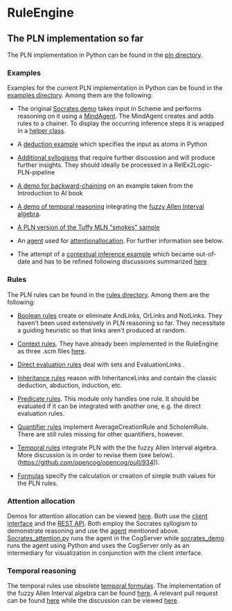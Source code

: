 # RuleEngine

## The PLN implementation so far

The PLN implementation in Python can be found in the [pln directory](../../python/pln).

### Examples

Examples for the current PLN implementation in Python can be found in the
[examples directory](../../python/pln/examples). Among them are the following:

* The original [Socrates demo](../../python/pln/examples/socrates_demo) takes
  input in Scheme and performs reasoning on it using a [MindAgent](../../python/pln/examples/socrates_demo/socrates_agent.py).
  The MindAgent creates and adds rules to a chainer. To display the occurring
  inference steps it is wrapped in a [helper class](../../python/pln/examples/interactive_agent.py).

* A [deduction example](../../python/pln/examples/socrates_demo) which specifies
  the input as atoms in Python

* [Additional syllogisms](../../python/pln/examples/relex2logic/syllogisms) that require
  further discussion and will produce further insights. They should ideally be
  processed in a RelEx2Logic-PLN-pipeline
  
* [A demo for backward-chaining](../../python/pln/examples/backward_chaining)
  on an example taken from the Introduction to AI book
  
* [A demo of temporal reasoning](../../python/pln/examples/temporal) integrating
  the [fuzzy Allen Interval algebra](../../python/spatiotemporal).
  
* [A PLN version of the Tuffy MLN "smokes" sample](../../python/pln/examples/tuffy)

* An [agent](../../python/pln/examples/attentionallocation/socrates_attention_agent.py)
  used for [attentionallocation](../../python/pln/examples/attentionallocation).
  For further information see below.

* The attempt of a [contextual inference example](../../python/pln/examples/temporal)
  which became out-of-date and has to be refined following discussions summarized
  [here](http://wiki.opencog.org/w/Claims_and_contexts)

### Rules

The PLN rules can be found in the [rules directory](../../python/pln/rules).
Among them are the following:

* [Boolean rules](../../python/pln/rules/boolean_rules.py) create or eliminate
  AndLinks, OrLinks and NotLinks. They haven't been used extensively in PLN
  reasoning so far. They necessitate a guiding heuristic so that links aren't
  produced at random.

* [Context rules](../../python/pln/rules/context_rules.py). They have already
  been implemented in the RuleEngine as three .scm files [here](rules/pln).

* [Direct evaluation rules](../../python/pln/rules/direct_evaluation_rules.py)
  deal with sets and EvaluationLinks .

* [Inheritance rules](../../python/pln/rules/inheritance_rules.py) reason
  with InheritanceLinks and contain the classic deduction, abduction, induction,
  etc.

* [Predicate rules](../../python/pln/rules/predicate_rules.py). This module
  only handles one rule. It should be evaluated if it can be integrated with
  another one, e.g. the direct evaluation rules.

* [Quantifier rules](../../python/pln/rules/quantifier_rules.py) implement
  AverageCreationRule and ScholemRule. There are still rules missing for other
  quantifiers, however.

* [Temporal rules](../../python/pln/rules/context_rules.py) integrate PLN
  with the the fuzzy Allen Interval algebra. More discussion is in order to
  revise them (see below).(https://github.com/opencog/opencog/pull/934)).

* [Formulas](../../python/pln/rules/formulas.py) specify the calculation or
  creation of simple truth values for the PLN rules.


### Attention allocation

Demos for attention allocation can be viewed
[here](../../../../external-tools/attention/client/examples). Both use the
[client interface](../../../../external-tools/attention/client/client.py) and
the [REST API](../../python/web/api). Both employ the Socrates syllogism to
demonstrate reasoning and use the [agent](../../python/pln/examples/attentionallocation/socrates_attention_agent.py)
mentioned above.
[Socrates_attention.py](../../../../external-tools/attention/client/examples/socrates_attention.py)
runs the agent in the CogServer while [socrates_demo](../../../../external-tools/attention/client/socrates_demo.py)
runs the agent using Python and uses the CogServer only as an intermediary for
visualization in conjunction with the client interface.


### Temporal reasoning

The temporal rules use obsolete [temporal formulas](../../python/spatiotemporal/temporal_formulas.py).
The implementation of the fuzzy Allen Interval algebra can be found
[here](../../python/spatiotemporal). A relevant pull request can be found
[here](https://github.com/opencog/opencog/pull/934) while the discussion can
be viewed [here](https://groups.google.com/forum/#!topic/opencog/NhWMI4p72UI).
